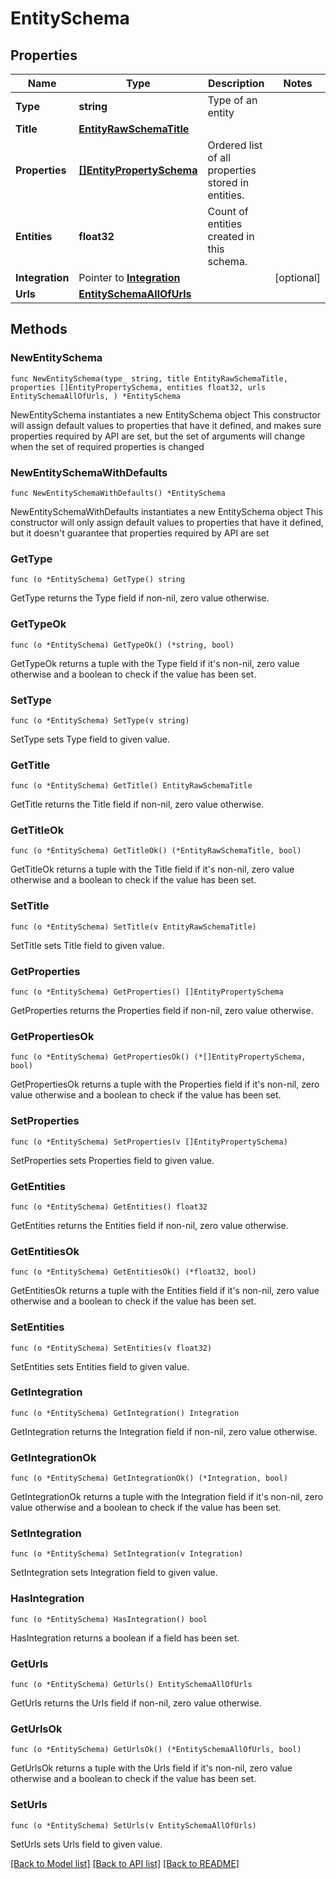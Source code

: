 # EntitySchema

## Properties

Name | Type | Description | Notes
------------ | ------------- | ------------- | -------------
**Type** | **string** | Type of an entity | 
**Title** | [**EntityRawSchemaTitle**](EntityRawSchemaTitle.md) |  | 
**Properties** | [**[]EntityPropertySchema**](EntityPropertySchema.md) | Ordered list of all properties stored in entities. | 
**Entities** | **float32** | Count of entities created in this schema. | 
**Integration** | Pointer to [**Integration**](Integration.md) |  | [optional] 
**Urls** | [**EntitySchemaAllOfUrls**](EntitySchemaAllOfUrls.md) |  | 

## Methods

### NewEntitySchema

`func NewEntitySchema(type_ string, title EntityRawSchemaTitle, properties []EntityPropertySchema, entities float32, urls EntitySchemaAllOfUrls, ) *EntitySchema`

NewEntitySchema instantiates a new EntitySchema object
This constructor will assign default values to properties that have it defined,
and makes sure properties required by API are set, but the set of arguments
will change when the set of required properties is changed

### NewEntitySchemaWithDefaults

`func NewEntitySchemaWithDefaults() *EntitySchema`

NewEntitySchemaWithDefaults instantiates a new EntitySchema object
This constructor will only assign default values to properties that have it defined,
but it doesn't guarantee that properties required by API are set

### GetType

`func (o *EntitySchema) GetType() string`

GetType returns the Type field if non-nil, zero value otherwise.

### GetTypeOk

`func (o *EntitySchema) GetTypeOk() (*string, bool)`

GetTypeOk returns a tuple with the Type field if it's non-nil, zero value otherwise
and a boolean to check if the value has been set.

### SetType

`func (o *EntitySchema) SetType(v string)`

SetType sets Type field to given value.


### GetTitle

`func (o *EntitySchema) GetTitle() EntityRawSchemaTitle`

GetTitle returns the Title field if non-nil, zero value otherwise.

### GetTitleOk

`func (o *EntitySchema) GetTitleOk() (*EntityRawSchemaTitle, bool)`

GetTitleOk returns a tuple with the Title field if it's non-nil, zero value otherwise
and a boolean to check if the value has been set.

### SetTitle

`func (o *EntitySchema) SetTitle(v EntityRawSchemaTitle)`

SetTitle sets Title field to given value.


### GetProperties

`func (o *EntitySchema) GetProperties() []EntityPropertySchema`

GetProperties returns the Properties field if non-nil, zero value otherwise.

### GetPropertiesOk

`func (o *EntitySchema) GetPropertiesOk() (*[]EntityPropertySchema, bool)`

GetPropertiesOk returns a tuple with the Properties field if it's non-nil, zero value otherwise
and a boolean to check if the value has been set.

### SetProperties

`func (o *EntitySchema) SetProperties(v []EntityPropertySchema)`

SetProperties sets Properties field to given value.


### GetEntities

`func (o *EntitySchema) GetEntities() float32`

GetEntities returns the Entities field if non-nil, zero value otherwise.

### GetEntitiesOk

`func (o *EntitySchema) GetEntitiesOk() (*float32, bool)`

GetEntitiesOk returns a tuple with the Entities field if it's non-nil, zero value otherwise
and a boolean to check if the value has been set.

### SetEntities

`func (o *EntitySchema) SetEntities(v float32)`

SetEntities sets Entities field to given value.


### GetIntegration

`func (o *EntitySchema) GetIntegration() Integration`

GetIntegration returns the Integration field if non-nil, zero value otherwise.

### GetIntegrationOk

`func (o *EntitySchema) GetIntegrationOk() (*Integration, bool)`

GetIntegrationOk returns a tuple with the Integration field if it's non-nil, zero value otherwise
and a boolean to check if the value has been set.

### SetIntegration

`func (o *EntitySchema) SetIntegration(v Integration)`

SetIntegration sets Integration field to given value.

### HasIntegration

`func (o *EntitySchema) HasIntegration() bool`

HasIntegration returns a boolean if a field has been set.

### GetUrls

`func (o *EntitySchema) GetUrls() EntitySchemaAllOfUrls`

GetUrls returns the Urls field if non-nil, zero value otherwise.

### GetUrlsOk

`func (o *EntitySchema) GetUrlsOk() (*EntitySchemaAllOfUrls, bool)`

GetUrlsOk returns a tuple with the Urls field if it's non-nil, zero value otherwise
and a boolean to check if the value has been set.

### SetUrls

`func (o *EntitySchema) SetUrls(v EntitySchemaAllOfUrls)`

SetUrls sets Urls field to given value.



[[Back to Model list]](../README.md#documentation-for-models) [[Back to API list]](../README.md#documentation-for-api-endpoints) [[Back to README]](../README.md)


